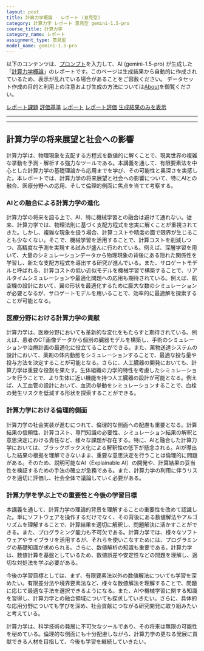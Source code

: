 ```yaml
---
layout: post
title: 計算力学概論 - レポート (意見型)
category: 計算力学 レポート 意見型 gemini-1.5-pro
course_title: 計算力学
category_name: レポート
assignment_type: 意見型
model_name: gemini-1.5-pro
---
```


以下のコンテンツは、[プロンプト](https://github.com/takedatoshiyuki/synthetic_assignments/tree/main/generated/計算力学/gemini-1.5-pro/prompt_レポート-意見型.md)を入力して、AI (gemini-1.5-pro) が生成した「[計算力学概論](/contents/計算力学/)」のレポートです。このページは生成結果から自動的に作成されているため、表示が乱れている場合があることをご容赦ください。
データセット作成の目的と利用上の注意および生成の方法については[About](/About)を御覧ください。

[レポート課題](../レポート課題-意見型)
[評価基準](../評価基準-意見型)
[レポート](../レポート-意見型)
[レポート評価](../レポート評価-意見型)
[生成結果のみを表示](https://github.com/takedatoshiyuki/synthetic_assignments/tree/main/generated/計算力学/gemini-1.5-pro/レポート-意見型.md)
  

***
***
  
## 計算力学の将来展望と社会への影響

計算力学は、物理現象を支配する方程式を数値的に解くことで、現実世界の複雑な挙動を予測・解析する強力なツールである。本講義を通して、有限要素法を中心とした計算力学の基礎理論から応用までを学び、その可能性と奥深さを実感した。本レポートでは、計算力学の将来展望と社会への影響について、特にAIとの融合、医療分野への応用、そして倫理的側面に焦点を当てて考察する。

### AIとの融合による計算力学の進化

計算力学の将来を語る上で、AI、特に機械学習との融合は避けて通れない。従来、計算力学では、物理法則に基づく支配方程式を忠実に解くことが重視されてきた。しかし、複雑な現象を扱う場合、計算コストや精度の面で限界が生じることも少なくない。そこで、機械学習を活用することで、計算コストを削減しつつ、高精度な予測を実現する試みが盛んに行われている。例えば、深層学習を用いて、大量のシミュレーションデータから物理現象の背後にある隠れた関係性を学習し、新たな支配方程式を導出する研究が進んでいる。また、サロゲートモデルと呼ばれる、計算コストの低い近似モデルを機械学習で構築することで、リアルタイムシミュレーションや最適化問題への応用も期待されている。例えば、航空機の設計において、翼の形状を最適化するために膨大な数のシミュレーションが必要となるが、サロゲートモデルを用いることで、効率的に最適解を探索することが可能となる。

### 医療分野における計算力学の貢献

計算力学は、医療分野においても革新的な変化をもたらすと期待されている。例えば、患者のCT画像データから個別の臓器モデルを構築し、手術のシミュレーションや治療計画の最適化に役立てることができる。また、薬物送達システムの設計において、薬剤の体内動態をシミュレーションすることで、最適な投与量や投与方法を決定することが可能となる。さらに、人工臓器の開発においても、計算力学は重要な役割を果たす。生体組織の力学的特性を考慮したシミュレーションを行うことで、より生体に近い機能を持つ人工臓器の設計が可能となる。例えば、人工血管の設計において、血流の挙動をシミュレーションすることで、血栓の発生リスクを低減する形状を探索することができる。

### 計算力学における倫理的側面

計算力学の社会実装が進むにつれて、倫理的な側面への配慮も重要となる。計算結果の信頼性、計算コスト、専門知識の必要性、シミュレーション結果の解釈と意思決定における責任など、様々な課題が存在する。特に、AIと融合した計算力学においては、ブラックボックス化による解釈性の低下が懸念される。AIが導出した結果の根拠を理解できないまま、重要な意思決定を行うことは倫理的に問題がある。そのため、説明可能なAI（Explainable AI）の開発や、計算結果の妥当性を検証するための手法の確立が急務である。また、計算力学の利用に伴うリスクを適切に評価し、社会全体で議論していく必要がある。

### 計算力学を学ぶ上での重要性と今後の学習目標

本講義を通して、計算力学の理論的背景を理解することの重要性を改めて認識した。単にソフトウェアを操作するだけでなく、その背後にある数値解法やアルゴリズムを理解することで、計算結果を適切に解釈し、問題解決に活かすことができる。また、プログラミング能力も不可欠である。計算力学では、様々なソフトウェアやライブラリを活用するが、それらを使いこなすためには、プログラミングの基礎知識が求められる。さらに、数値解析の知識も重要である。計算力学は、数値計算を基盤としているため、数値誤差や安定性などの問題を理解し、適切な対処法を学ぶ必要がある。

今後の学習目標としては、まず、有限要素法以外の数値解法についても学習を深めたい。有限差分法や境界要素法など、様々な数値解法を理解することで、問題に応じて最適な手法を選択できるようになる。また、AIや機械学習に関する知識を習得し、計算力学との融合領域についても探求していきたい。さらに、具体的な応用分野についても学びを深め、社会貢献につながる研究開発に取り組みたいと考えている。

計算力学は、科学技術の発展に不可欠なツールであり、その将来は無限の可能性を秘めている。倫理的な側面にも十分配慮しながら、計算力学の更なる発展に貢献できる人材を目指して、今後も学習を継続していきたい。
